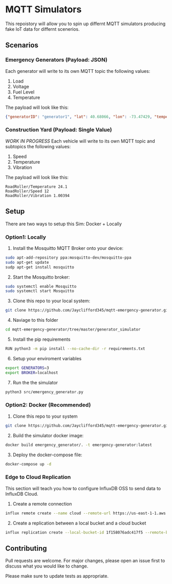 # MQTT Simulators

This repoistory will allow you to spin up differnt MQTT simulators producing fake IoT data for differnt scenerios. 

## Scenarios

### Emergency Generators (Payload: JSON)
Each generator will write to its own MQTT topic the following values: 

1. Load
2. Voltage
3. Fuel Level
4. Temperature

The payload will look like this:

```json
{"generatorID": "generator1", "lat": 40.68066, "lon": -73.47429, "temperature": 186, "power": 186, "load": 2, "fuel": 277}
```

### Construction Yard (Payload: Single Value)
*WORK IN PROGRESS*
Each vehicle will write to its own MQTT topic and subtopics the following values: 

1. Speed
2. Temperature
3. Vibration

The payload will look like this:

```
RoadRoller/Temperature 24.1
RoadRoller/Speed 12
RoadRoller/Vibration 1.00394
```



## Setup

There are two ways to setup this Sim: Docker + Locally

### Option1: Locally

1. Install the Mosquitto MQTT Broker onto your device:

```bash
sudo apt-add-repository ppa:mosquitto-dev/mosquitto-ppa
sudo apt-get update
sudp apt-get install mosquitto
```

2. Start the Mosquitto broker:

```bash
sudo systemctl enable Mosquitto
sudo systemctl start Mosquitto
```

3. Clone this repo to your local system:

```bash
git clone https://github.com/Jayclifford345/mqtt-emergency-generator.git
```

4. Naviage to this folder

```bash
cd mqtt-emergency-generator/tree/master/generator_simulator
```

5. Install the pip requirements

```bash
RUN python3 -m pip install --no-cache-dir -r requirements.txt
```

6. Setup your enviroment variables

```bash
export GENERATORS=3
export BROKER=localhost
```

7. Run the the simulator

```bash
python3 src/emergency_generator.py
```

### Option2: Docker (Recommended)


1. Clone this repo to your system

```bash
git clone https://github.com/Jayclifford345/mqtt-emergency-generator.git
```

2. Build the simulator docker image:

```bash
docker build emergency_generator/. -t emergency-generator:latest
```

3. Deploy the docker-compose file:

```bash
docker-compose up -d
```

### Edge to Cloud Replication
This section will teach you how to configure InfluxDB OSS to send data to InfluxDB Cloud.

1. Create a remote connection

```bash
influx remote create --name cloud --remote-url https://us-east-1-1.aws.cloud2.influxdata.com --remote-org-id <ORG_ID> --remote-api-token <CLOUD_TOKEN>
```

2. Create a replication between a local bucket and a cloud bucket
```bash
influx replication create --local-bucket-id 1f158076adc417f5 --remote-bucket-id 621a1bf27327b2fc --remote-id 0947082f21c3e000  --name edge_to_cloud
```



## Contributing

Pull requests are welcome. For major changes, please open an issue first to discuss what you would like to change.

Please make sure to update tests as appropriate.
